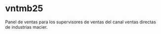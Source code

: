 # vntmb25
Panel de ventas para los supervisores de ventas del canal ventas directas de industrias macier.
